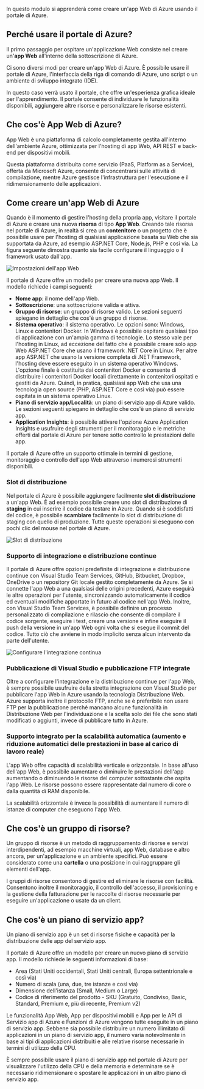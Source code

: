 In questo modulo si apprenderà come creare un'app Web di Azure usando il portale di Azure.

## <a name="why-use-the-azure-portal"></a>Perché usare il portale di Azure?

Il primo passaggio per ospitare un'applicazione Web consiste nel creare un'**app Web** all'interno della sottoscrizione di Azure.

Ci sono diversi modi per creare un'app Web di Azure. È possibile usare il portale di Azure, l'interfaccia della riga di comando di Azure, uno script o un ambiente di sviluppo integrato (IDE).

In questo caso verrà usato il portale, che offre un'esperienza grafica ideale per l'apprendimento. Il portale consente di individuare le funzionalità disponibili, aggiungere altre risorse e personalizzare le risorse esistenti.

## <a name="what-is-web-apps-in-azure"></a>Che cos'è App Web di Azure?

App Web è una piattaforma di calcolo completamente gestita all'interno dell'ambiente Azure, ottimizzata per l'hosting di app Web, API REST e back-end per dispositivi mobili.

Questa piattaforma distribuita come servizio (PaaS, Platform as a Service), offerta da Microsoft Azure, consente di concentrarsi sulle attività di compilazione, mentre Azure gestisce l'infrastruttura per l'esecuzione e il ridimensionamento delle applicazioni.

## <a name="how-to-create-an-azure-web-app"></a>Come creare un'app Web di Azure

Quando è il momento di gestire l'hosting della propria app, visitare il portale di Azure e creare una nuova **risorsa** di tipo **App Web**. Creando tale risorsa nel portale di Azure, in realtà si crea un **contenitore** o un progetto che è possibile usare per l'hosting di qualsiasi applicazione basata su Web che sia supportata da Azure, ad esempio ASP.NET Core, Node.js, PHP e così via. La figura seguente dimostra quanto sia facile configurare il linguaggio o il framework usato dall'app.

![Impostazioni dell'app Web](../media-draft/2-web-app-settings.png)

Il portale di Azure offre un modello per creare una nuova app Web. Il modello richiede i campi seguenti:

- **Nome app**: il nome dell'app Web.
- **Sottoscrizione**: una sottoscrizione valida e attiva.
- **Gruppo di risorse**: un gruppo di risorse valido. Le sezioni seguenti spiegano in dettaglio che cos'è un gruppo di risorse.
- **Sistema operativo**: il sistema operativo. Le opzioni sono: Windows, Linux e contenitori Docker. In Windows è possibile ospitare qualsiasi tipo di applicazione con un'ampia gamma di tecnologie. Lo stesso vale per l'hosting in Linux, ad eccezione del fatto che è possibile creare solo app Web ASP.NET Core che usano il framework .NET Core in Linux. Per altre app ASP.NET che usano la versione completa di .NET Framework, l'hosting deve essere eseguito in un sistema operativo Windows. L'opzione finale è costituita dai contenitori Docker e consente di distribuire i contenitori Docker locali direttamente in contenitori ospitati e gestiti da Azure. Quindi, in pratica, qualsiasi app Web che usa una tecnologia open source (PHP, ASP.NET Core e così via) può essere ospitata in un sistema operativo Linux.
- **Piano di servizio app/Località**: un piano di servizio app di Azure valido. Le sezioni seguenti spiegano in dettaglio che cos'è un piano di servizio app.
- **Application Insights**: è possibile attivare l'opzione Azure Application Insights e usufruire degli strumenti per il monitoraggio e le metriche offerti dal portale di Azure per tenere sotto controllo le prestazioni delle app.

Il portale di Azure offre un supporto ottimale in termini di gestione, monitoraggio e controllo dell'app Web attraverso i numerosi strumenti disponibili.

### <a name="deployment-slots"></a>Slot di distribuzione

Nel portale di Azure è possibile aggiungere facilmente **slot di distribuzione** a un'app Web. È ad esempio possibile creare uno slot di distribuzione di **staging** in cui inserire il codice da testare in Azure. Quando si è soddisfatti del codice, è possibile **scambiare** facilmente lo slot di distribuzione di staging con quello di produzione. Tutte queste operazioni si eseguono con pochi clic del mouse nel portale di Azure.

![Slot di distribuzione](../media-draft/2-deployment-slots.png)

### <a name="continuous-integrationdeployment-support"></a>Supporto di integrazione e distribuzione continue

Il portale di Azure offre opzioni predefinite di integrazione e distribuzione continue con Visual Studio Team Services, GitHub, Bitbucket, Dropbox, OneDrive o un repository Git locale gestito completamente da Azure. Se si connette l'app Web a una qualsiasi delle origini precedenti, Azure eseguirà le altre operazioni per l'utente, sincronizzando automaticamente il codice ed eventuali modifiche apportate in futuro al codice nell'app Web. Inoltre, con Visual Studio Team Services, è possibile definire un processo personalizzato di compilazione e rilascio che consente di compilare il codice sorgente, eseguire i test, creare una versione e infine eseguire il push della versione in un'app Web ogni volta che si esegue il commit del codice. Tutto ciò che avviene in modo implicito senza alcun intervento da parte dell'utente.

![Configurare l'integrazione continua](../media-draft/2-continuous-integration.PNG)

### <a name="integrated-visual-studio-publishing-and-ftp-publishing"></a>Pubblicazione di Visual Studio e pubblicazione FTP integrate

Oltre a configurare l'integrazione e la distribuzione continue per l'app Web, è sempre possibile usufruire della stretta integrazione con Visual Studio per pubblicare l'app Web in Azure usando la tecnologia Distribuzione Web. Azure supporta inoltre il protocollo FTP, anche se è preferibile non usare FTP per la pubblicazione perché mancano alcune funzionalità in Distribuzione Web per l'individuazione e la scelta solo dei file che sono stati modificati o aggiunti, invece di pubblicare tutto in Azure.

### <a name="built-in-auto-scale-support-automatically-scale-updown-based-on-real-world-load"></a>Supporto integrato per la scalabilità automatica (aumento e riduzione automatici delle prestazioni in base al carico di lavoro reale)

L'app Web offre capacità di scalabilità verticale e orizzontale. In base all'uso dell'app Web, è possibile aumentare o diminuire le prestazioni dell'app aumentando o diminuendo le risorse del computer sottostante che ospita l'app Web. Le risorse possono essere rappresentate dal numero di core o dalla quantità di RAM disponibile.

La scalabilità orizzontale è invece la possibilità di aumentare il numero di istanze di computer che eseguono l'app Web.

## <a name="what-is-a-resource-group"></a>Che cos'è un gruppo di risorse?

Un gruppo di risorse è un metodo di raggruppamento di risorse e servizi interdipendenti, ad esempio macchine virtuali, app Web, database e altro ancora, per un'applicazione e un ambiente specifici. Può essere considerato come una **cartella** o una posizione in cui raggruppare gli elementi dell'app.

I gruppi di risorse consentono di gestire ed eliminare le risorse con facilità. Consentono inoltre il monitoraggio, il controllo dell'accesso, il provisioning e la gestione della fatturazione per le raccolte di risorse necessarie per eseguire un'applicazione o usate da un client.

## <a name="what-is-an-app-service-plan"></a>Che cos'è un piano di servizio app?

Un piano di servizio app è un set di risorse fisiche e capacità per la distribuzione delle app del servizio app.

Il portale di Azure offre un modello per creare un nuovo piano di servizio app. Il modello richiede le seguenti informazioni di base:

- Area (Stati Uniti occidentali, Stati Uniti centrali, Europa settentrionale e così via)
- Numero di scala (una, due, tre istanze e così via)
- Dimensione dell'istanza (Small, Medium o Large)
- Codice di riferimento del prodotto - SKU (Gratuito, Condiviso, Basic, Standard, Premium e, più di recente, Premium v2)

Le funzionalità App Web, App per dispositivi mobili e App per le API di Servizio app di Azure e Funzioni di Azure vengono tutte eseguite in un piano di servizio app. Sebbene sia possibile distribuire un numero illimitato di applicazioni in un piano di servizio app, il numero varia notevolmente in base ai tipi di applicazioni distribuiti e alle relative risorse necessarie in termini di utilizzo della CPU.

È sempre possibile usare il piano di servizio app nel portale di Azure per visualizzare l'utilizzo della CPU e della memoria e determinare se è necessario ridimensionare o spostare le applicazioni in un altro piano di servizio app.

